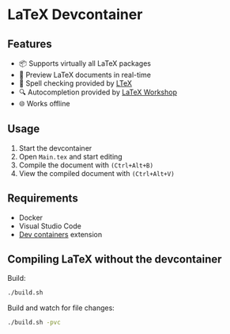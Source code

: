 # LaTeX Devcontainer

## Features

- 📦 Supports virtually all LaTeX packages
- 👀 Preview LaTeX documents in real-time
- 📝 Spell checking provided by [LTeX](https://marketplace.visualstudio.com/items?itemName=valentjn.vscode-ltex)
- 🔍 Autocompletion provided by [LaTeX Workshop](https://marketplace.visualstudio.com/items?itemName=James-Yu.latex-workshop)
- 🌐 Works offline

## Usage

1. Start the devcontainer
2. Open `Main.tex` and start editing
3. Compile the document with `(Ctrl+Alt+B)`
4. View the compiled document with `(Ctrl+Alt+V)`

## Requirements

- Docker
- Visual Studio Code
- [Dev containers](https://marketplace.visualstudio.com/items?itemName=ms-vscode-remote.remote-containers) extension

## Compiling LaTeX without the devcontainer

Build:

```sh
./build.sh
```

Build and watch for file changes:

```sh
./build.sh -pvc
```
